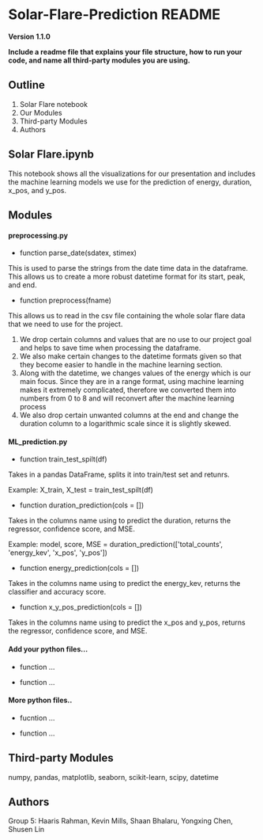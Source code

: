 # Solar-Flare-Prediction README

**Version 1.1.0**

**Include a readme file that explains your file structure, how to run your code, and name all third-party modules you are using.**


## Outline
1. Solar Flare notebook
2. Our Modules
3. Third-party Modules
4. Authors


## Solar Flare.ipynb

This notebook shows all the visualizations for our presentation and includes the machine learning models we use for the prediction of energy, duration, x_pos, and y_pos.


## Modules

#### preprocessing.py

- function parse_date(sdatex, stimex)

This is used to parse the strings from the date time data in the dataframe.
This allows us to create a more robust datetime format for its start, peak, and end.

- function preprocess(fname)

This allows us to read in the csv file containing the whole solar flare data that we need to use for the project.

1. We drop certain columns and values that are no use to our project goal and helps to save time when processing the dataframe.
2. We also make certain changes to the datetime formats given so that they become easier to handle in the machine learning section.
3. Along with the datetime, we changes values of the energy which is our main focus. Since they are in a range format, using machine learning makes it extremely complicated, therefore we converted them into numbers from 0 to 8 and will reconvert after the machine learning process
4. We also drop certain unwanted columns at the end and change the duration column to a logarithmic scale since it is slightly skewed.

#### ML_prediction.py

- function train_test_spilt(df)

Takes in a pandas DataFrame, splits it into train/test set and retunrs.

Example: X_train, X_test = train_test_spilt(df)

- function duration_prediction(cols = [])

Takes in the columns name using to predict the duration, returns the regressor, confidence score, and MSE.

Example: model, score, MSE = duration_prediction(['total_counts', 'energy_kev', 'x_pos', 'y_pos'])

- function energy_prediction(cols = [])

Takes in the columns name using to predict the energy_kev, returns the classifier and accuracy score.

- function x_y_pos_prediction(cols = [])

Takes in the columns name using to predict the x_pos and y_pos, returns the regressor, confidence score, and MSE.


#### Add your python files...

- function ...

- function ...


#### More python files..

- fucntion ...

- function ...

## Third-party Modules
numpy, pandas, matplotlib, seaborn, scikit-learn, scipy, datetime


## Authors
Group 5:
Haaris Rahman, Kevin Mills, Shaan Bhalaru, Yongxing Chen, Shusen Lin



